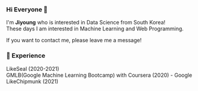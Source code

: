 ### Hi Everyone 👋 <br>
I'm **Jiyoung** who is interested in Data Science from South Korea!<br>
These days I am interested in Machine Learning and Web Programming.<br>

If you want to contact me, please leave me a message!<br>

### 💫 Experience <br>
LikeSeal (2020-2021) <br>
GMLB(Google Machine Learning Bootcamp) with Coursera (2020) - Google <br>
LikeChipmunk (2021) <br>
